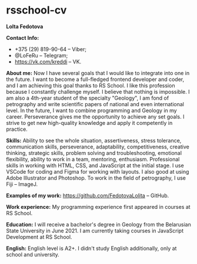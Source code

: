 # rsschool-cv
**Lolta Fedotova**

**Contact Info:**
* +375 (29) 819-90-64 – Viber;
* @LoFeRu – Telegram;
* https://vk.com/kreddi  – VK.

**About me:**
Now I have several goals that I would like to integrate into one in the future. I want to become a full-fledged frontend developer and coder, and I am achieving this goal thanks to RS School. I like this profession because I constantly challenge myself. I believe that nothing is impossible.
I am also a 4th-year student of the specialty "Geology", I am fond of petrography and write scientific papers of national and even international level. In the future, I want to combine programming and Geology in my career.
Perseverance gives me the opportunity to achieve any set goals. I strive to get new high-quality knowledge and apply it competently in practice.

**Skills:**
Ability to see the whole situation, assertiveness, stress tolerance, communication skills, perseverance, adaptability, competitiveness, creative thinking, strategic skills, problem solving and troubleshooting, emotional flexibility, ability to work in a team, mentoring, enthusiasm. Professional skills in working with HTML, CSS, and JavaScript at the initial stage. I use VSCode for coding and Figma for working with layouts. I also good at using Adobe Illustrator and Photoshop. To work in the field of petrography, I use Fiji – ImageJ.

**Examples of my work:**
https://github.com/FedotovaLolita – GitHub.

**Work experience:**
My programming experience first appeared in courses at RS School.

**Education:**
I will receive a bachelor's degree in Geology from the Belarusian State University in June 2021. I am currently taking courses in JavaScript Development at RS School.

**English:**
English level is A2+. I didn't study English additionally, only at school and university.
